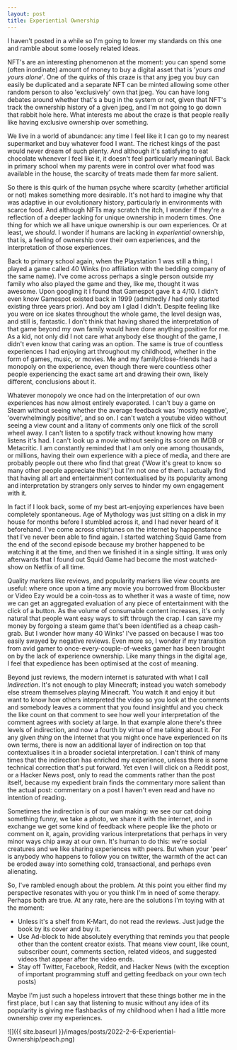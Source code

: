 ```yaml
---
layout: post
title: Experiential Ownership
---
```


I haven't posted in a while so I'm going to lower my standards on this one and ramble about some loosely related ideas.

NFT's are an interesting phenomenon at the moment: you can spend some (often inordinate) amount of money to buy a digital asset that is '_yours and yours alone_'. One of the quirks of this craze is that any jpeg you buy can easily be duplicated and a separate NFT can be minted allowing some other random person to also 'exclusively' own that jpeg. You can have long debates around whether that's a bug in the system or not, given that NFT's track the ownership history of a given jpeg, and I'm not going to go down that rabbit hole here. What interests me about the craze is that people really like having exclusive ownership over something.

We live in a world of abundance: any time I feel like it I can go to my nearest supermarket and buy whatever food I want. The richest kings of the past would never dream of such plenty. And although it's satisfying to eat chocolate whenever I feel like it, it doesn't feel particularly meaningful. Back in primary school when my parents were in control over what food was available in the house, the scarcity of treats made them far more salient.

So there is this quirk of the human psyche where scarcity (whether artificial or not) makes something more desirable. It's not hard to imagine why that was adaptive in our evolutionary history, particularly in environments with scarce food. And although NFTs may scratch the itch, I wonder if they're a reflection of a deeper lacking for unique ownership in modern times. One thing for which we all have unique ownership is our own experiences. Or at least, we _should_. I wonder if humans are lacking in _experiential_ ownership, that is, a feeling of ownership over their own experiences, and the interpretation of those experiences.

Back to primary school again, when the Playstation 1 was still a thing, I played a game called 40 Winks (no affiliation with the bedding company of the same name). I've come across perhaps a single person outside my family who also played the game and they, like me, thought it was awesome. Upon googling it I found that Gamespot gave it a 4/10. I didn't even know Gamespot existed back in 1999 (admittedly _I_ had only started existing three years prior). And boy am I glad I didn't. Despite feeling like you were on ice skates throughout the whole game, the level design was, and still is, fantastic. I don't think that having shared the interpretation of that game beyond my own family would have done anything positive for me. As a kid, not only did I not care what anybody else thought of the game, I didn't even know that caring was an option. The same is true of countless experiences I had enjoying art throughout my childhood, whether in the form of games, music, or movies. Me and my family/close-friends had a monopoly on the experience, even though there were countless other people experiencing the exact same art and drawing their own, likely different, conclusions about it.

Whatever monopoly we once had on the interpretation of our own experiences has now almost entirely evaporated. I can't buy a game on Steam without seeing whether the average feedback was 'mostly negative', 'overwhelmingly positive', and so on. I can't watch a youtube video without seeing a view count and a litany of comments only one flick of the scroll wheel away. I can't listen to a spotify track without knowing how many listens it's had. I can't look up a movie without seeing its score on IMDB or Metacritic. I am constantly reminded that I am only one among thousands, or millions, having their own experience with a piece of media, and there are probably people out there who find that great ('Wow it's great to know so many other people appreciate this!') but I'm not one of them. I actually find that having all art and entertainment contextualised by its popularity among and interpretation by strangers only serves to hinder my own engagement with it.

In fact if I look back, some of my best art-enjoying experiences have been completely spontaneous. Age of Mythology was just sitting on a disk in my house for months before I stumbled across it, and I had never heard of it beforehand. I've come across chiptunes on the internet by happenstance that I've never been able to find again. I started watching Squid Game from the end of the second episode because my brother happened to be watching it at the time, and then we finished it in a single sitting. It was only afterwards that I found out Squid Game had become the most watched-show on Netflix of all time.

Quality markers like reviews, and popularity markers like view counts are useful: where once upon a time any movie you borrowed from Blockbuster or Video Ezy would be a coin-toss as to whether it was a waste of time, now we can get an aggregated evaluation of any piece of entertainment with the click of a button. As the volume of consumable content increases, it's only natural that people want easy ways to sift through the crap. I can save my money by forgoing a steam game that's been identified as a cheap cash-grab. But I wonder how many 40 Winks' I've passed on because I was too easily swayed by negative reviews. Even more so, I wonder if my transition from avid gamer to once-every-couple-of-weeks gamer has been brought on by the lack of experience ownership. Like many things in the digital age, I feel that expedience has been optimised at the cost of meaning.

Beyond just reviews, the modern internet is saturated with what I call _Indirection_. It's not enough to play Minecraft; instead you watch somebody else stream themselves playing Minecraft. You watch it and enjoy it but want to know how others interpreted the video so you look at the comments and somebody leaves a comment that you found insightful and you check the like count on that comment to see how well your interpretation of the comment agrees with society at large. In that example alone there's three levels of indirection, and now a fourth by virtue of me talking about it. For any given _thing_ on the internet that you might once have experienced on its own terms, there is now an additional layer of indirection on top that contextualises it in a broader societal interpretation. I can't think of many times that the indirection has enriched my experience, unless there is some technical correction that's put forward. Yet even I will click on a Reddit post, or a Hacker News post, only to read the comments rather than the post itself, because my expedient brain finds the commentary more salient than the actual post: commentary on a post I haven't even read and have no intention of reading.

Sometimes the indirection is of our own making: we see our cat doing something funny, we take a photo, we share it with the internet, and in exchange we get some kind of feedback where people like the photo or comment on it, again, providing various interpretations that perhaps in very minor ways chip away at our own. It's human to do this: we're social creatures and we like sharing experiences with peers. But when your 'peer' is anybody who happens to follow you on twitter, the warmth of the act can be eroded away into something cold, transactional, and perhaps even alienating.

So, I've rambled enough about the problem. At this point you either find my perspective resonates with you or you think I'm in need of some therapy. Perhaps both are true. At any rate, here are the solutions I'm toying with at the moment:

- Unless it's a shelf from K-Mart, do not read the reviews. Just judge the book by its cover and buy it.
- Use Ad-block to hide absolutely everything that reminds you that people other than the content creator exists. That means view count, like count, subscriber count, comments section, related videos, and suggested videos that appear after the video ends.
- Stay off Twitter, Facebook, Reddit, and Hacker News (with the exception of important programming stuff and getting feedback on your own tech posts)

Maybe I'm just such a hopeless introvert that these things bother me in the first place, but I can say that listening to music without any idea of its popularity is giving me flashbacks of my childhood when I had a little more ownership over my experiences.

![]({{ site.baseurl }}/images/posts/2022-2-6-Experiential-Ownership/peach.png)
